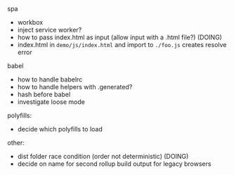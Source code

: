 spa

- workbox
- inject service worker?
- how to pass index.html as input (allow input with a .html file?) (DOING)
- index.html in `demo/js/index.html` and import to `./foo.js` creates resolve error

babel

- how to handle babelrc
- how to handle helpers with .generated?
- hash before babel
- investigate loose mode

polyfills:

- decide which polyfills to load

other:

- dist folder race condition (order not deterministic) (DOING)
- decide on name for second rollup build output for legacy browsers
